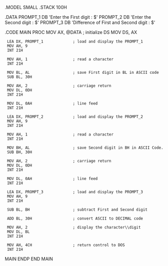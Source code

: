  .MODEL SMALL
 .STACK 100H

 .DATA
    PROMPT_1  DB  \'Enter the First digit : $\'
    PROMPT_2  DB  \'Enter the Second digit : $\'
    PROMPT_3  DB  \'Difference of First and Second digit : $\'

 .CODE
   MAIN PROC
     MOV AX, @DATA                ; initialize DS
     MOV DS, AX

     LEA DX, PROMPT_1             ; load and display the PROMPT_1
     MOV AH, 9
     INT 21H

     MOV AH, 1                    ; read a character
     INT 21H

     MOV BL, AL                   ; save First digit in BL in ASCII code
     SUB BL, 30H

     MOV AH, 2                    ; carriage return
     MOV DL, 0DH
     INT 21H

     MOV DL, 0AH                  ; line feed
     INT 21H

     LEA DX, PROMPT_2             ; load and display the PROMPT_2
     MOV AH, 9
     INT 21H

     MOV AH, 1                    ; read a character
     INT 21H

     MOV BH, AL                   ; save Second digit in BH in ASCII Code.
     SUB BH, 30H

     MOV AH, 2                    ; carriage return
     MOV DL, 0DH
     INT 21H

     MOV DL, 0AH                  ; line feed
     INT 21H

     LEA DX, PROMPT_3             ; load and display the PROMPT_3
     MOV AH, 9
     INT 21H

     SUB BL, BH                   ; subtract First and Second digit

     ADD BL, 30H                  ; convert ASCII to DECIMAL code

     MOV AH, 2                    ; display the character\\digit
     MOV DL, BL     
     INT 21H

     MOV AH, 4CH                  ; return control to DOS
     INT 21H
   MAIN ENDP
 END MAIN
